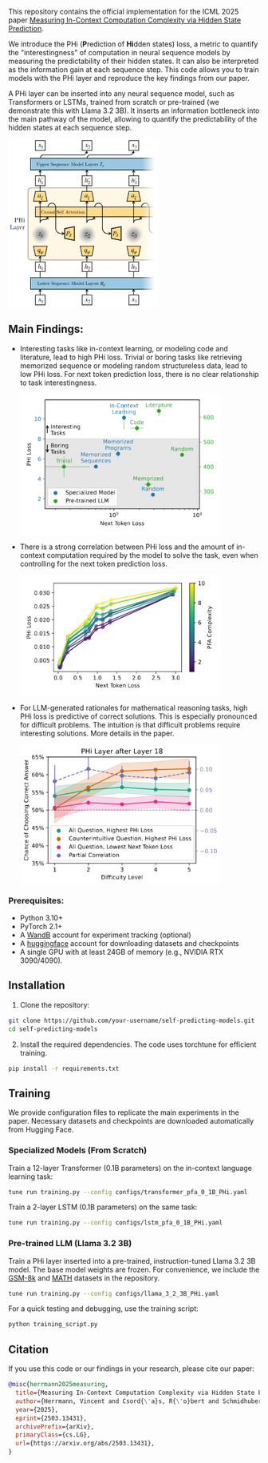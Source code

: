 This repository contains the official implementation for the ICML 2025 paper [Measuring In-Context Computation Complexity via Hidden State Prediction](https://arxiv.org/abs/2503.13431).

We introduce the PHi (**P**rediction of **Hi**dden states) loss, a metric to quantify the "interestingness" of computation in neural sequence models by measuring the predictability of their hidden states. 
It can also be interpreted as the information gain at each sequence step.
This code allows you to train models with the PHi layer and reproduce the key findings from our paper.

A PHi layer can be inserted into any neural sequence model, such as Transformers or LSTMs, trained from scratch or pre-trained (we demonstrate this with Llama 3.2 3B).
It inserts an information bottleneck into the main pathway of the model, allowing to quantify the predictability of the hidden states at each sequence step.

<img src="assets/PHi_layer.png" width="300">

## Main Findings:

- Interesting tasks like in-context learning, or modeling code and literature, lead to high PHi loss.
  Trivial or boring tasks like retrieving memorized sequence or modeling random structureless data, lead to low PHi loss.
  For next token prediction loss, there is no clear relationship to task interestingness.

  <img src="assets/PHi_vs_next_token_loss.png" width="400">
- There is a strong correlation between PHi loss and the amount of in-context computation required by the model to solve the task, even when controlling for the next token prediction loss.

  <img src="assets/pfa_tokenwise_PHi.png" width="400">
- For LLM-generated rationales for mathematical reasoning tasks, high PHi loss is predictive of correct solutions. 
  This is especially pronounced for difficult problems. 
  The intuition is that difficult problems require interesting solutions. More details in the paper.

  <img src="assets/MATH_PHi_correctness.png" width="400">

### Prerequisites:
- Python 3.10+
- PyTorch 2.1+
- A [WandB](https://wandb.ai) account for experiment tracking (optional)
- A [huggingface](https://huggingface.co) account for downloading datasets and checkpoints
- A single GPU with at least 24GB of memory (e.g., NVIDIA RTX 3090/4090).

## Installation

1. Clone the repository:
```Bash
git clone https://github.com/your-username/self-predicting-models.git
cd self-predicting-models
```

2. Install the required dependencies. The code uses torchtune for efficient training.
```Bash
pip install -r requirements.txt
```

## Training

We provide configuration files to replicate the main experiments in the paper. Necessary datasets and checkpoints are downloaded automatically from Hugging Face.

### Specialized Models (From Scratch)

Train a 12-layer Transformer (0.1B parameters) on the in-context language learning task:
```bash
tune run training.py --config configs/transformer_pfa_0_1B_PHi.yaml
```

Train a 2-layer LSTM (0.1B parameters) on the same task:
```bash
tune run training.py --config configs/lstm_pfa_0_1B_PHi.yaml
```

### Pre-trained LLM (Llama 3.2 3B)

Train a PHi layer inserted into a pre-trained, instruction-tuned Llama 3.2 3B model. 
The base model weights are frozen. 
For convenience, we include the [GSM-8k](https://github.com/openai/grade-school-math) and [MATH](https://github.com/hendrycks/math) datasets in the repository.

```bash
tune run training.py --config configs/llama_3_2_3B_PHi.yaml
```

For a quick testing and debugging, use the training script:
```bash
python training_script.py
```

## Citation

If you use this code or our findings in your research, please cite our paper:
```bibtex
@misc{herrmann2025measuring,
  title={Measuring In-Context Computation Complexity via Hidden State Prediction},
  author={Herrmann, Vincent and Csord{\'a}s, R{\'o}bert and Schmidhuber, J{\"u}rgen},
  year={2025},
  eprint={2503.13431},
  archivePrefix={arXiv},
  primaryClass={cs.LG},
  url={https://arxiv.org/abs/2503.13431}, 
}
```

